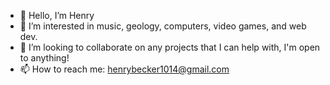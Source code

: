- 👋 Hello, I’m Henry
- 👀 I’m interested in music, geology, computers, video games, and web dev.  
- 💞️ I’m looking to collaborate on any projects that I can help with, I'm open to anything!
- 📫 How to reach me: <henrybecker1014@gmail.com>

<!---
Nerkled/Nerkled is a ✨ special ✨ repository because its `README.md` (this file) appears on your GitHub profile.
You can click the Preview link to take a look at your changes.
--->
